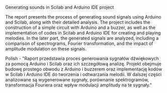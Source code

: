 Generating sounds in Scilab and Arduino IDE project

The report presents the process of generating sound signals using Arduino and Scilab, along with their detailed analysis. The project includes the construction of a simple circuit with Arduino and a buzzer, as well as the implementation of codes in Scilab and Arduino IDE for creating and playing melodies. In the later part, the generated signals are analyzed, including a comparison of spectrograms, Fourier transformation, and the impact of amplitude modulation on these signals.

Polish - "Raport przedstawia proces generowania sygnałów dźwiękowych za pomocą Arduino i Scilab oraz ich szczegółową analizę. Projekt obejmuje budowę prostego obwodu z Arduino i buzzerem oraz implementację kodów w Scilab i Arduino IDE do tworzenia i odtwarzania melodii. W dalszej części analizowane są wygenerowane sygnały, porównanie spektrogramów, transformacja Fouriera oraz wpływ modulacji amplitudy na te sygnały." 
